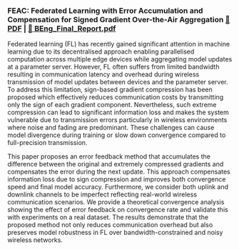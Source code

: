 ### **FEAC: Federated Learning with Error Accumulation and Compensation for Signed Gradient Over-the-Air Aggregation** [📄 PDF](./FEAC_paper.pdf) | [📘 BEng_Final_Report.pdf](https://github.com/user-attachments/files/21263862/BEng_Final_Report.pdf)


Federated learning (FL) has recently gained significant attention in machine learning due to its decentralised approach enabling parallelised computation across multiple edge devices while aggregating model updates at a parameter server.
However, FL often suffers from limited bandwidth resulting in communication latency and overhead during wireless transmission of model updates between devices and the parameter server.
To address this limitation, sign-based gradient compression has been proposed which effectively reduces communication costs by transmitting only the sign of each gradient component.
Nevertheless, such extreme compression can lead to significant information loss and makes the system vulnerable due to transmission errors particularly in wireless environments where noise and fading
are predominant. These challenges can cause model divergence during training or slow down convergence compared to full-precision transmission.

This paper proposes an error feedback method that accumulates the difference between the original and extremely compressed gradients and compensates the error during the next update.
This approach compensates information loss due to sign compression and improves both convergence speed and final model accuracy.
Furthermore, we consider both uplink and downlink channels to be imperfect reflecting real-world wireless communication scenarios.
We provide a theoretical convergence analysis showing the effect of error feedback on convergence rate and validate this with experiments on a real dataset.
The results demonstrate that the proposed method not only reduces communication overhead but also preserves model robustness in FL over bandwidth-constrained and noisy wireless networks.

